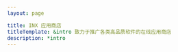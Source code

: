 ```yaml
---
layout: page

title: INX 应用商店
titleTemplate: &intro 致力于推广各类高品质软件的在线应用商店
description: *intro
---
```


<script setup lang="ts">
import { ref } from "vue";
import { useData } from 'vitepress';
import AppStore from "/.vitepress/theme/layouts/AppStore.vue";

import IconRectanglePro from "/img/app-icon/rectangle-pro.webp";
import IconHapiGo from "/img/app-icon/hapigo.webp";
import IconTuYa from "/img/app-icon/tuya.webp";
import IconHyperSwitch from "/img/app-icon/hyperswitch.webp";
import IconKarbinerElements from "/img/app-icon/karabiner-elements.webp";
import IconMacCopier from "/img/app-icon/maccopier.webp";
import IconMenuBarX from "/img/app-icon/menubarx.webp";
import IconOpenEmu from "/img/app-icon/openemu.webp";
import IconShottr from "/img/app-icon/shottr.webp";
import IconUsbfistman from "/img/app-icon/usbfistman.webp";
import IconSwitchHosts from "/img/app-icon/switchhosts.webp";
import IconPixelmatorPro from "/img/app-icon/pixelmator-pro.webp";
import IconKeka from "/img/app-icon/keka.webp";
import IconSnippetsLab from "/img/app-icon/snippets-lab.webp";
import IconClashX from "/img/app-icon/clashx.webp";

const { frontmatter } = useData();
const pageInfo = {
  title: frontmatter.value.title,
  titleTemplate: frontmatter.value.description,
};
const apps = [
  {
    name: "ClashX",
    intro: "简单轻量化的代理客户端",
    link: "https://github.com/yichengchen/clashX",
    icon: IconClashX,
    category: "网络代理",
    updated: "2022-12-12",
    charge: "免费开源",
    size: "20MB",
    chip: [
      "AppleChip",
    ],
    tags: [
      "科学上网"
    ]
  }, {
    name: "SwitchHosts",
    intro: "方便快捷的管理/切换 Host 文件",
    link: "https://swh.app/",
    icon: IconSwitchHosts,
    category: "系统增强",
    updated: "2022-12-12",
    charge: "免费开源",
    size: "81.8MB",
    chip: [
      "AppleChip",
      "Windows",
      "Linux"
    ],
    tags: [
      "科学上网"
    ]
  }, {
    name: "Pixelmator Pro",
    intro: "简单易用的专业图像编辑工具",
    link: "https://www.pixelmator.com/pro/",
    icon: IconPixelmatorPro,
    category: "图像编辑",
    updated: "2022-12-12",
    charge: "免费7天+买断",
    size: "81.8MB",
    chip: [
      "AppleChip",
    ],
    tags: [],
  }, {
    name: "Keka",
    intro: "小巧轻便的文件压缩工具",
    link: "http://www.keka.io/zh-cn/",
    icon: IconKeka,
    category: "系统增强",
    updated: "2022-12-12",
    charge: "自愿付费",
    size: "36.4MB",
    chip: [
      "AppleChip",
    ],
    tags: [
      "文件压缩",
    ],
  }, {
    name: "SnippetsLab",
    intro: "代码片段 + Markdown 管理工具",
    link: "https://www.renfei.org/snippets-lab/",
    icon: IconSnippetsLab,
    category: "效率工具",
    updated: "2022-12-12",
    charge: "买断",
    size: "50.5MB",
    chip: [
      "AppleChip",
    ],
    tags: [
      "代码片段",
      "Markdown",
    ],
  }, {
    name: "Rectangle Pro",
    intro: "使用键盘快捷键来移动/调整窗口大小",
    link: "https://rectangleapp.com/pro",
    icon: IconRectanglePro,
    category: "系统增强",
    updated: "2022-12-11",
    charge: "免费10天+买断",
    chip: [
      "AppleChip"
    ],
    size: "14.7MB",
    tags: [
      "窗口调整"
    ]
  }, {
    name: "HapiGo",
    intro: "多合一启动器，即时搜索、快速预览及直接启动",
    link: "https://hapigo.com/",
    icon: IconHapiGo,
    category: "效率工具",
    updated: "2022-12-11",
    charge: "免费+订阅",
    size: "31.8MB",
    chip: [
      "AppleChip"
    ],
    tags: [
      "启动器",
      "剪贴板",
      "翻译"
    ]
  }, {
    name: "HyperSwitch",
    intro: "还原 Windows 窗口切换",
    link: "https://bahoom.com/hyperswitch",
    icon: IconHyperSwitch,
    category: "系统增强",
    updated: "2022-12-11",
    charge: "免费",
    size: "2.2 MB",
    chip: [
      "AppleChip"
    ],
    tags: [
      "窗口切换"
    ]
  }, {
    name: "Karabiner Elements",
    intro: "键盘/鼠标改键工具",
    link: "https://karabiner-elements.pqrs.org/",
    icon: IconKarbinerElements,
    category: "系统增强",
    updated: "2022-12-11",
    charge: "免费",
    size: "20.7 MB",
    chip: [
      "AppleChip"
    ],
    tags: [
      "改键"
    ]
  }, {
    name: "MacCopier",
    intro: "自动复制短信验证码到剪贴板",
    link: "https://github.com/DreamSaddle/MacCopier",
    icon: IconMacCopier,
    category: "系统增强",
    updated: "2022-12-11",
    charge: "免费开源",
    size: "20.7 MB",
    chip: [
      "AppleChip"
    ],
    tags: [
      "改键"
    ]
  }, {
    name: "图压",
    intro: "简单易用的图片压缩软件",
    link: "https://tuya.xinxiao.tech/",
    icon: IconTuYa,
    category: "效率工具",
    updated: "2022-12-11",
    charge: "免费开源",
    size: "75.1MB",
    chip: [
      "AppleChip",
      "Windows"
    ],
    tags: [
      "图片压缩"
    ]
  }, {
    name: "Android 文件传输",
    intro: "在 Mac 电脑和 Android 设备之间浏览和传输文件",
    link: "https://tuya.xinxiao.tech/",
    icon: IconUsbfistman,
    category: "系统增强",
    updated: "2022-12-11",
    charge: "免费",
    size: "3.7 MB",
    chip: [
      "AppleChip"
    ],
    tags: [
      "文件传输"
    ]
  }, {
    name: "MenubarX",
    intro: "Mac 菜单栏浏览器，可以在菜单栏固定任何网页",
    link: "https://menubarx.app/",
    icon: IconMenuBarX,
    category: "效率工具",
    updated: "2022-12-11",
    charge: "免费+买断",
    size: "8 MB",
    chip: [
      "AppleChip"
    ],
    tags: [
      "浏览器",
      "菜单栏增强"
    ]
  }, {
    name: "OpenEmu",
    intro: "多合一掌机/街机模拟器，包括但不限于 GBA/NDS/FC/PSP/……",
    link: "https://openemu.org/",
    icon: IconOpenEmu,
    category: "游戏工具",
    updated: "2022-12-11",
    charge: "免费开源",
    size: "32MB",
    chip: [
      "AppleChip"
    ],
    tags: [
      "游戏机模拟器"
    ]
  }, {
    name: "Shottr",
    intro: "屏幕截图工具，支持取色/贴图/标注/测量/OCR/无痕打码/滚动截图……",
    link: "https://shottr.cc/",
    icon: IconShottr,
    category: "系统增强",
    updated: "2022-12-11",
    charge: "免费",
    size: "1.3MB",
    chip: [
      "AppleChip"
    ],
    tags: [
      "屏幕截图",
      "图片打码",
      "OCR"
    ]
  },
];
</script>

<AppStore :pageInfo="pageInfo" :apps="apps" />
